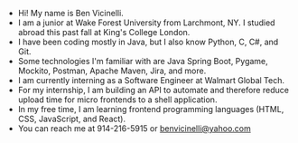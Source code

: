- Hi! My name is Ben Vicinelli.
- I am a junior at Wake Forest University from Larchmont, NY. I studied abroad this past fall at King's College London.
- I have been coding mostly in Java, but I also know Python, C, C#, and Git.
- Some technologies I'm familiar with are Java Spring Boot, Pygame, Mockito, Postman, Apache Maven, Jira, and more.
- I am currently interning as a Software Engineer at Walmart Global Tech.
- For my internship, I am building an API to automate and therefore reduce upload time for micro frontends to a shell application.
- In my free time, I am learning frontend programming languages (HTML, CSS, JavaScript, and React).
- You can reach me at 914-216-5915 or benvicinelli@yahoo.com
